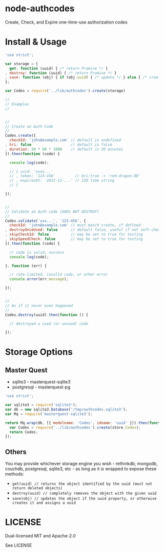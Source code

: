 node-authcodes
=========

Create, Check, and Expire one-time-use authorization codes

Install & Usage
=======

```javascript
'use strict';

var storage = {
  get: function (uuid) { /* return Promise */ }
, destroy: function (uuid) { /* return Promise */ }
, save: function (obj) { if (obj.uuid) { /* update */ } else { /* create */ } }
};

var Codes = require('../lib/authcodes').create(storage)

//
// Examples
//


//
// Create an Auth Code
//
Codes.create({
  checkId: 'john@example.com' // default is undefined
, hri: false                  // default is false
, duration: 20 * 60 * 1000    // default is 20 minutes
}).then(function (code) {

  console.log(code);

  // { uuid: 'xxxx...'
  // , token: '123-456'         // hri:true -> 'red-dragon-88'
  // , expiresAt: '2015-12-...' // ISO time string
  // }

});


//
// Validate an Auth code (DOES NOT DESTROY)
//
Codes.validate('xxx...', '123-456', {
  checkId: 'john@example.com' // must match create, if defined
, destroyOnceUsed: false      // default false, useful if not soft-checking in browser
, skipCheckId: false          // may be set to true for testing
, skipSpeedCheck: false       // may be set to true for testing
}).then(function (code) {

  // code is valid, success
  console.log(code);

}, function (err) {

  // rate-limited, invalid code, or other error
  console.error(err.message);

});


//
// As if it never even happened
//
Codes.destroy(uuid).then(function () {

  // destroyed a used (or unused) code

});
```

Storage Options
=======

Master Quest
------------

* sqlite3 - masterquest-sqlite3
* postgresql - masterquest-pg

```javascript
'use strict';

var sqlite3 = require('sqlite3');
var db = new sqlite3.Database('/tmp/authcodes.sqlite3');
var Mq = require('masterquest-sqlite3');

return Mq.wrap(db, [{ modelname: 'Codes', idname: 'uuid' }]).then(function (store) {
  var Codes = require('../lib/authcodes').create(store.Codes);
  return Codes;
});
```

Others
------

You may provide whichever storage engine you wish -
rethinkdb, mongodb, couchdb, postgresql, sqlite3, etc -
as long as it is wrapped to expose these methods:

* `get(uuid) // returns the object identified by the uuid (must not return deleted objects)`
* `destroy(uuid) // completely removes the object with the given uuid`
* `save(obj) // updates the object if the uuid property, or otherwise creates it and assigns a uuid`

LICENSE
=======

Dual-licensed MIT and Apache-2.0

See LICENSE
